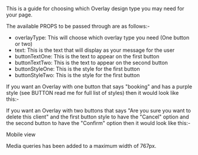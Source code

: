 This is a guide for choosing which Overlay design type you may need for your page.

The available PROPS to be passed through are as follows:-

- overlayType: This will choose which overlay type you need (One button or two)
- text: This is the text that will display as your message for the user
- buttonTextOne: This is the text to appear on the first button
- buttonTextTwo: This is the text to appear on the second button
- buttonStyleOne: This is the style for the first button
- buttonStyleTwo: This is the style for the first button

If you want an Overlay with one button that says "booking" and has a purple style (see BUTTON read me for full list of styles) then it would look like this:-

<ConfirmationOverlay
overlayType="overlayOneButton"
text="booking" 
buttonStyleOne="isPurple" 
buttonTextOne="book" />

If you want an Overlay with two buttons that says "Are you sure you want to delete this client" and the first button style to have the "Cancel" option and the second button to have the "Confirm" option then it would look like this:-

<ConfirmationOverlay
overlayType="overlayTwoButton"
text="Are you sure you want to delete this client" 
buttonStyleOne="isDelete--cancel" 
buttonTextOne="Cancel"
buttonStyleTwo="isDelete--confirm" 
buttonTextTwo="Confirm" />


Mobile view

Media queries has been added to a maximum width of 767px.

